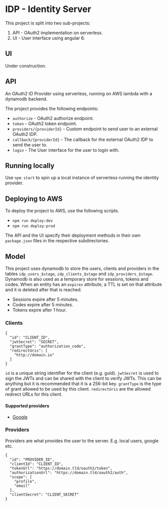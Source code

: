 # IDP - Identity Server

This project is split into two sub-projects:

1.  API - OAuth2 implementation on serverless.
2.  UI - User interface using angular 6.

## UI

Under construction.

## API

An OAuth2 ID Provider using serverless, running on AWS lambda with a dynamodb backend.

The project provides the following endpoints:

*   `authorize` - OAuth2 authorize endpoint.
*   `token` - OAuth2 token endpoint.
*   `providers/{providerId}` - Custom endpoint to send user to an external OAuth2 IDP.
*   `callback/{providerId}` - The callback for the external OAuth2 IDP to send the user to.
*   `login` - The User interface for the user to login with.

## Running locally

Use `npm start` to spin up a local instance of serverless running the identity provider.

## Deploying to AWS

To deploy the project to AWS, use the following scripts.

*   `npm run deploy:dev`
*   `npm run deploy:prod`

The API and the UI specify their deployment methods in their own `package.json` files in the respective subdirectories.

## Model

This project uses dynamodb to store the users, clients and providers in the tables `idp_users_$stage`, `idp_clients_$stage` and `idp_providers_$stage`. Dynamodb is also used as a temporary store for sessions, tokens and codes. When an entity has an `expires` attribute, a TTL is set on that attribute and it is deleted after that is reached.

*   Sessions expire after 5 minutes.
*   Codes expire after 5 minutes.
*   Tokens expire after 1 hour.

### Clients

```
{
  "id": "CLIENT_ID",
  "jwtSecret": "SECRET",
  "grantType": "authorization_code",
  "redirectUris": [
    "http://domain.io"
  ]
}
```

`id` is a unique string identifier for the client (e.g. guid).
`jwtSecret` is used to sign the JWTs and can be shared with the client to verify JWTs. This can be anything but it is recommended that it is a 256-bit key.
`grantType` is the type of grant allowed to be used by this client.
`redirectUris` are the allowed redirect URLs for this client.

#### Supported providers

*   [Google](https://console.developers.google.com/apis/credentials)

### Providers

Providers are what provides the user to the server. E.g. local users, google etc.

```
{
  "id": "PROVIDER_ID",
  "clientId": "CLIENT_ID",
  "tokenUrl": "https://domain.tld/oauth2/token",
  "authorizationUrl": "https://domain.tld/oauth2/auth",
  "scope": [
    "profile",
    "email"
  ],
  "clientSecret": "CLIENT_SECRET"
}
```
